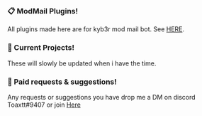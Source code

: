 ### 📋 ModMail Plugins!

All plugins made here are for kyb3r mod mail bot.
See [HERE](https://github.com/kyb3r/modmail).


### 🚀 Current Projects!

These will slowly be updated when i have the time.

### 📌 Paid requests & suggestions!

Any requests or suggestions you have drop me a DM on discord Toaxtt#9407 or join [Here](https://discord.gg/hzEyvjPdwQ)




